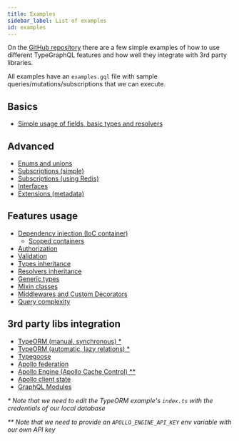 ```yaml
---
title: Examples
sidebar_label: List of examples
id: examples
---
```


On the [GitHub repository](https://github.com/MichalLytek/type-graphql) there are a few simple examples of how to use different TypeGraphQL features and how well they integrate with 3rd party libraries.

All examples have an `examples.gql` file with sample queries/mutations/subscriptions that we can execute.

## Basics

- [Simple usage of fields, basic types and resolvers](https://github.com/MichalLytek/type-graphql/tree/v1.0.0/examples/simple-usage)

## Advanced

- [Enums and unions](https://github.com/MichalLytek/type-graphql/tree/v1.0.0/examples/enums-and-unions)
- [Subscriptions (simple)](https://github.com/MichalLytek/type-graphql/tree/v1.0.0/examples/simple-subscriptions)
- [Subscriptions (using Redis)](https://github.com/MichalLytek/type-graphql/tree/v1.0.0/examples/redis-subscriptions)
- [Interfaces](https://github.com/MichalLytek/type-graphql/tree/v1.0.0/examples/interfaces-inheritance)
- [Extensions (metadata)](https://github.com/MichalLytek/type-graphql/tree/v1.0.0/examples/extensions)

## Features usage

- [Dependency injection (IoC container)](https://github.com/MichalLytek/type-graphql/tree/v1.0.0/examples/using-container)
  - [Scoped containers](https://github.com/MichalLytek/type-graphql/tree/v1.0.0/examples/using-scoped-container)
- [Authorization](https://github.com/MichalLytek/type-graphql/tree/v1.0.0/examples/authorization)
- [Validation](https://github.com/MichalLytek/type-graphql/tree/v1.0.0/examples/automatic-validation)
- [Types inheritance](https://github.com/MichalLytek/type-graphql/tree/v1.0.0/examples/interfaces-inheritance)
- [Resolvers inheritance](https://github.com/MichalLytek/type-graphql/tree/v1.0.0/examples/resolvers-inheritance)
- [Generic types](https://github.com/MichalLytek/type-graphql/tree/v1.0.0/examples/generic-types)
- [Mixin classes](https://github.com/MichalLytek/type-graphql/tree/v1.0.0/examples/mixin-classes)
- [Middlewares and Custom Decorators](https://github.com/MichalLytek/type-graphql/tree/v1.0.0/examples/middlewares-custom-decorators)
- [Query complexity](https://github.com/MichalLytek/type-graphql/tree/v1.0.0/examples/query-complexity)

## 3rd party libs integration

- [TypeORM (manual, synchronous) \*](https://github.com/MichalLytek/type-graphql/tree/v1.0.0/examples/typeorm-basic-usage)
- [TypeORM (automatic, lazy relations) \*](https://github.com/MichalLytek/type-graphql/tree/v1.0.0/examples/typeorm-lazy-relations)
- [Typegoose](https://github.com/MichalLytek/type-graphql/tree/v1.0.0/examples/typegoose)
- [Apollo federation](https://github.com/MichalLytek/type-graphql/tree/v1.0.0/examples/apollo-federation)
- [Apollo Engine (Apollo Cache Control) \*\*](https://github.com/MichalLytek/type-graphql/tree/v1.0.0/examples/apollo-engine)
- [Apollo client state](https://github.com/MichalLytek/type-graphql/tree/v1.0.0/examples/apollo-client)
- [GraphQL Modules](https://github.com/MichalLytek/type-graphql/tree/v1.0.0/examples/graphql-modules)

_\* Note that we need to edit the TypeORM example's `index.ts` with the credentials of our local database_

_\*\* Note that we need to provide an `APOLLO_ENGINE_API_KEY` env variable with our own API key_
